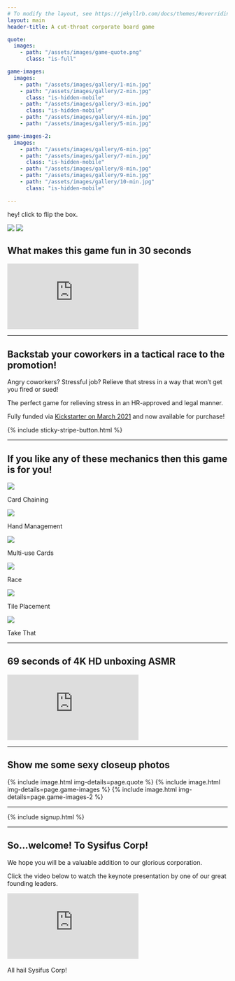 ```yaml
---
# To modify the layout, see https://jekyllrb.com/docs/themes/#overriding-theme-defaults
layout: main
header-title: A cut-throat corporate board game

quote:
  images:
    - path: "/assets/images/game-quote.png"
      class: "is-full"

game-images:
  images:
    - path: "/assets/images/gallery/1-min.jpg"
    - path: "/assets/images/gallery/2-min.jpg"
      class: "is-hidden-mobile"
    - path: "/assets/images/gallery/3-min.jpg"
      class: "is-hidden-mobile"
    - path: "/assets/images/gallery/4-min.jpg"
    - path: "/assets/images/gallery/5-min.jpg"

game-images-2:
  images:
    - path: "/assets/images/gallery/6-min.jpg"
    - path: "/assets/images/gallery/7-min.jpg"
      class: "is-hidden-mobile"
    - path: "/assets/images/gallery/8-min.jpg"
    - path: "/assets/images/gallery/9-min.jpg"
    - path: "/assets/images/gallery/10-min.jpg"
      class: "is-hidden-mobile"

---
```


<script>
flipBox = () => {
  const heroImage = document.getElementById("heroImage");
  if (heroImage.src.indexOf("Box1.jpg") != -1){
    heroImage.src = "/assets/images/gallery/Box2.jpg"
  }
  else {
    heroImage.src = "/assets/images/gallery/Box1.jpg"
  }
  document.getElementById("boxFlipper").classList.toggle("is-flipped");
}
</script>

<div onclick="flipBox()" class="heroImage no-select">
  <p id="boxFlipper" class="flipBox">hey! click to flip the box.</p>
  <img id="heroImage" src="/assets/images/gallery/Box1.jpg" />
  <img class="is-invisible" src="/assets/images/gallery/Box2.jpg" />
</div>

## What makes this game fun in 30 seconds

<div class="video-container is-threequarter">
  <iframe class="video" src="https://www.youtube.com/embed/OOGUH8D_7qI" frameborder="0" allow="accelerometer; autoplay; clipboard-write; encrypted-media; gyroscope; picture-in-picture" allowfullscreen></iframe>
</div>

---

## Backstab your coworkers in a tactical race to the promotion!

Angry coworkers? Stressful job? Relieve that stress in a way that won’t get you fired or sued!

The perfect game for relieving stress in an HR-approved and legal manner.

Fully funded via <a href="https://www.kickstarter.com/projects/pegasusgamesnyc/welcome-to-sysifus-corp-a-cut-throat-corporate-board-game">Kickstarter on March 2021</a> and now available for purchase!

{% include sticky-stripe-button.html %}

---

## If you like any of these mechanics then this game is for you!

<div class="gameIconsWrapper is-display-flex">
  <div class="gameIconWrapper">
    <img class="gameIcon" src="/assets/images/icons/card chaining.png" />
    <p class="gameIconText">Card Chaining</p>
  </div>
  <div class="gameIconWrapper">
    <img class="gameIcon" src="/assets/images/icons/hand management.png" />
    <p class="gameIconText">Hand Management</p>
  </div>
  <div class="gameIconWrapper">
    <img class="gameIcon" src="/assets/images/icons/multi-use cards.png" />
    <p class="gameIconText">Multi-use Cards</p>
  </div>
  <div class="gameIconWrapper">
    <img class="gameIcon" src="/assets/images/icons/race.png" />
    <p class="gameIconText">Race</p>
  </div>
  <div class="gameIconWrapper">
    <img class="gameIcon" src="/assets/images/icons/tile placement.png" />
    <p class="gameIconText">Tile Placement</p>
  </div>
  <div class="gameIconWrapper">
    <img class="gameIcon" src="/assets/images/icons/take that.png" />
    <p class="gameIconText">Take That</p>
  </div>
</div>

---

## 69 seconds of 4K HD unboxing ASMR

<div class="video-container is-threequarter">
  <iframe class="video" src="https://www.youtube.com/embed/faNubeIbLTk" frameborder="0" allow="accelerometer; autoplay; clipboard-write; encrypted-media; gyroscope; picture-in-picture" allowfullscreen></iframe>
</div>

---

## Show me some sexy closeup photos

{% include image.html img-details=page.quote %}
{% include image.html img-details=page.game-images %}
{% include image.html img-details=page.game-images-2 %}

---

{% include signup.html %}

---

## So...welcome! To Sysifus Corp!

We hope you will be a valuable addition to our glorious corporation.

Click the video below to watch the keynote presentation by one of our great founding leaders.

<div class="video-container is-threequarter">
  <iframe class="video" src="https://www.youtube.com/embed/9gfzyzldHC0" frameborder="0" allow="accelerometer; autoplay; clipboard-write; encrypted-media; gyroscope; picture-in-picture" allowfullscreen></iframe>
</div>

<br>
All hail Sysifus Corp!
